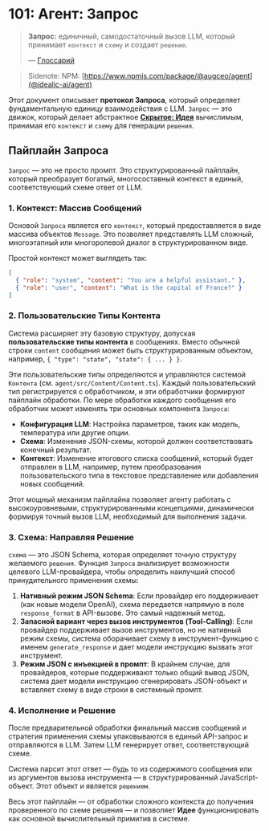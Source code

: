 # 101: Агент: Запрос

> **Запрос:** единичный, самодостаточный вызов LLM, который принимает `контекст` и `схему` и создает `решение`.
>
> — [Глоссарий](./000_glossary.md)

> Sidenote: NPM: [https://www.npmjs.com/package/@augceo/agent](@idealic-ai/agent)

Этот документ описывает **протокол Запроса**, который определяет фундаментальную единицу взаимодействия с LLM. `Запрос` — это движок, который делает абстрактное **[Скрытое: Идея](./001_concept_idea.md)** вычислимым, принимая его `контекст` и `схему` для генерации `решения`.

## Пайплайн Запроса

`Запрос` — это не просто промпт. Это структурированный пайплайн, который преобразует богатый, многосоставный контекст в единый, соответствующий схеме ответ от LLM.

### 1. Контекст: Массив Сообщений

Основой `Запроса` является его `контекст`, который предоставляется в виде массива объектов `Message`. Это позволяет представлять LLM сложный, многоэтапный или многоролевой диалог в структурированном виде.

Простой контекст может выглядеть так:

```json
[
  { "role": "system", "content": "You are a helpful assistant." },
  { "role": "user", "content": "What is the capital of France?" }
]
```

### 2. Пользовательские Типы Контента

Система расширяет эту базовую структуру, допуская **пользовательские типы контента** в сообщениях. Вместо обычной строки `content` сообщения может быть структурированным объектом, например, `{ "type": "state", "state": { ... } }`.

Эти пользовательские типы определяются и управляются системой `Контента` (см. `agent/src/Content/Content.ts`). Каждый пользовательский тип регистрируется с обработчиком, и эти обработчики формируют пайплайн обработки. По мере обработки каждого сообщения его обработчик может изменять три основных компонента `Запроса`:

- **Конфигурация LLM**: Настройка параметров, таких как модель, температура или другие опции.
- **Схема**: Изменение JSON-схемы, которой должен соответствовать конечный результат.
- **Контекст**: Изменение итогового списка сообщений, который будет отправлен в LLM, например, путем преобразования пользовательского типа в текстовое представление или добавления новых сообщений.

Этот мощный механизм пайплайна позволяет агенту работать с высокоуровневыми, структурированными концепциями, динамически формируя точный вызов LLM, необходимый для выполнения задачи.

### 3. Схема: Направляя Решение

`схема` — это JSON Schema, которая определяет точную структуру желаемого `решения`. Функция `Запроса` анализирует возможности целевого LLM-провайдера, чтобы определить наилучший способ принудительного применения схемы:

1.  **Нативный режим JSON Schema**: Если провайдер его поддерживает (как новые модели OpenAI), схема передается напрямую в поле `response_format` в API-вызове. Это самый надежный метод.
2.  **Запасной вариант через вызов инструментов (Tool-Calling)**: Если провайдер поддерживает вызов инструментов, но не нативный режим схемы, система оборачивает схему в инструмент-функцию с именем `generate_response` и дает модели инструкцию вызвать этот инструмент.
3.  **Режим JSON с инъекцией в промпт**: В крайнем случае, для провайдеров, которые поддерживают только общий вывод JSON, система дает модели инструкцию сгенерировать JSON-объект и вставляет схему в виде строки в системный промпт.

### 4. Исполнение и Решение

После предварительной обработки финальный массив сообщений и стратегия применения схемы упаковываются в единый API-запрос и отправляются в LLM. Затем LLM генерирует ответ, соответствующий схеме.

Система парсит этот ответ — будь то из содержимого сообщения или из аргументов вызова инструмента — в структурированный JavaScript-объект. Этот объект и является `решением`.

Весь этот пайплайн — от обработки сложного контекста до получения проверенного по схеме решения — и позволяет **Идее** функционировать как основной вычислительный примитив в системе.